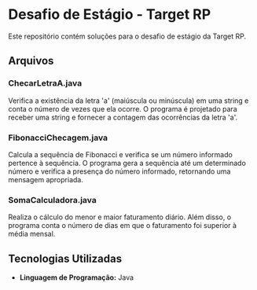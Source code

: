 # Desafio de Estágio - Target RP

Este repositório contém soluções para o desafio de estágio da Target RP.

## Arquivos

### ChecarLetraA.java

Verifica a existência da letra 'a' (maiúscula ou minúscula) em uma string e conta o número de vezes que ela ocorre. O programa é projetado para receber uma string e fornecer a contagem das ocorrências da letra 'a'.

### FibonacciChecagem.java

Calcula a sequência de Fibonacci e verifica se um número informado pertence à sequência. O programa gera a sequência até um determinado número e verifica a presença do número informado, retornando uma mensagem apropriada.

### SomaCalculadora.java

Realiza o cálculo do menor e maior faturamento diário. Além disso, o programa conta o número de dias em que o faturamento foi superior à média mensal.

## Tecnologias Utilizadas

- **Linguagem de Programação:** Java
